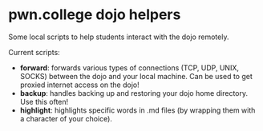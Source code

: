 # pwn.college dojo helpers

Some local scripts to help students interact with the dojo remotely.

Current scripts:

- **forward**: forwards various types of connections (TCP, UDP, UNIX, SOCKS) between the dojo and your local machine. Can be used to get proxied internet access on the dojo!
- **backup**: handles backing up and restoring your dojo home directory. Use this often!
- **highlight**: highlights specific words in .md files (by wrapping them with a character of your choice). 
